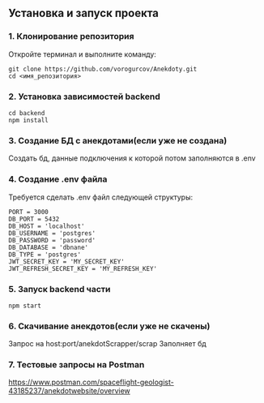 ## Установка и запуск проекта

### 1. Клонирование репозитория

Откройте терминал и выполните команду:
```
git clone https://github.com/vorogurcov/Anekdoty.git
cd <имя_репозитория>
```

### 2. Установка зависимостей backend
```
cd backend
npm install
```

### 3. Создание БД с анекдотами(если уже не создана) 
Создать бд, данные подключения к которой потом заполняются в .env

### 4. Создание .env файла
Требуется сделать .env файл следующей структуры:
```env
PORT = 3000
DB_PORT = 5432
DB_HOST = 'localhost'
DB_USERNAME = 'postgres'
DB_PASSWORD = 'password'
DB_DATABASE = 'dbnane'
DB_TYPE = 'postgres'
JWT_SECRET_KEY = 'MY_SECRET_KEY'
JWT_REFRESH_SECRET_KEY = 'MY_REFRESH_KEY'
```
### 5. Запуск backend части
```
npm start
```
### 6. Скачивание анекдотов(если уже не скачены)
Запрос на host:port/anekdotScrapper/scrap
Заполняет бд
### 7. Тестовые запросы на Postman
https://www.postman.com/spaceflight-geologist-43185237/anekdotwebsite/overview
